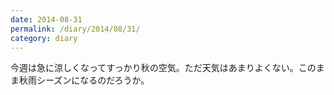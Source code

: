 ```yaml
---
date: 2014-08-31
permalink: /diary/2014/08/31/
category: diary
---
```


今週は急に涼しくなってすっかり秋の空気。ただ天気はあまりよくない。このまま秋雨シーズンになるのだろうか。